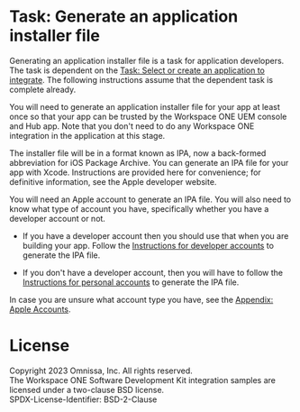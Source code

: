 # Task: Generate an application installer file
Generating an application installer file is a task for application developers.
The task is dependent on the
[Task: Select or create an application to integrate](../03Task_Select-or-create-an-application-to-integrate/readme.md).
The following instructions assume that the dependent task is complete already.

You will need to generate an application installer file for your app at least
once so that your app can be trusted by the Workspace ONE UEM console and Hub
app. Note that you don't need to do any Workspace ONE integration in the
application at this stage.

The installer file will be in a format known as IPA, now a back-formed
abbreviation for iOS Package Archive. You can generate an IPA file for your app
with Xcode. Instructions are provided here for convenience; for definitive
information, see the Apple developer website.

You will need an Apple account to generate an IPA file. You will also need to
know what type of account you have, specifically whether you have a developer
account or not.

-   If you have a developer account then you should use that when you are
    building your app. Follow
    the [Instructions for developer accounts](01Instructions-for-developer-accounts/readme.md)
    to generate the IPA file.

-   If you don't have a developer account, then you will have to follow
    the [Instructions for personal accounts](02Instructions-for-personal-accounts/readme.md)
    to generate the IPA file.

In case you are unsure what account type you have, see the
[Appendix: Apple Accounts](../21Appendix_Apple-Accounts/readme.md).

# License
Copyright 2023 Omnissa, Inc. All rights reserved.  
The Workspace ONE Software Development Kit integration samples are licensed
under a two-clause BSD license.  
SPDX-License-Identifier: BSD-2-Clause